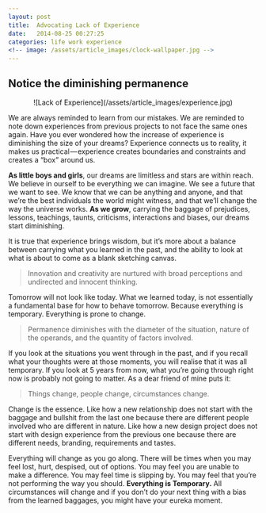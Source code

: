 ```yaml
---
layout: post
title:  Advocating Lack of Experience
date:   2014-08-25 00:27:25
categories: life work experience
<!-- image: /assets/article_images/clock-wallpaper.jpg -->
---
```


## Notice the diminishing permanence

<center>![Lack of Experience](/assets/article_images/experience.jpg)</center>

We are always reminded to learn from our mistakes. We are reminded to note down experiences from previous projects to not face the same ones again. Have you ever wondered how the increase of experience is diminishing the size of your dreams? Experience connects us to reality, it makes us practical — experience creates boundaries and constraints and creates a “box” around us.

**As little boys and girls**, our dreams are limitless and stars are within reach. We believe in ourself to be everything we can imagine. We see a future that we want to see. We know that we can be anything and anyone, and that we’re the best individuals the world might witness, and that we’ll change the way the universe works. **As we grow**, carrying the baggage of prejudices, lessons, teachings, taunts, criticisms, interactions and biases, our dreams start diminishing.

It is true that experience brings wisdom, but it’s more about a balance between carrying what you learned in the past, and the ability to look at what is about to come as a blank sketching canvas.

> Innovation and creativity are nurtured with broad perceptions and undirected and innocent thinking.

Tomorrow will not look like today. What we learned today, is not essentially a fundamental base for how to behave tomorrow. Because everything is temporary. Everything is prone to change.

> Permanence diminishes with the diameter of the situation, nature of the operands, and the quantity of factors involved.

If you look at the situations you went through in the past, and if you recall what your thoughts were at those moments, you will realise that it was all temporary. If you look at 5 years from now, what you’re going through right now is probably not going to matter. As a dear friend of mine puts it:

> Things change, people change, circumstances change.

Change is the essence. Like how a new relationship does not start with the baggage and bullshit from the last one because there are different people involved who are different in nature. Like how a new design project does not start with design experience from the previous one because there are different needs, branding, requirements and tastes.

Everything will change as you go along. There will be times when you may feel lost, hurt, despised, out of options. You may feel you are unable to make a difference. You may feel time is slipping by. You may feel that you’re not performing the way you should. **Everything is Temporary.** All circumstances will change and if you don’t do your next thing with a bias from the learned baggages, you might have your eureka moment.